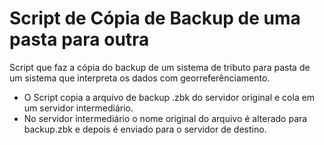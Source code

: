 # Script de Cópia de Backup de uma pasta para outra

Script que faz a cópia do backup de um sistema de tributo para pasta de um sistema que interpreta os dados com georreferênciamento.

- O Script copia a arquivo de backup .zbk do servidor original e cola em um servidor intermediário.
- No servidor intermediário o nome original do arquivo é alterado para backup.zbk e depois é enviado para o servidor de destino.